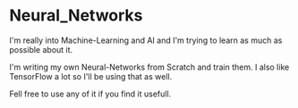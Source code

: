 # Neural_Networks

I'm really into Machine-Learning and AI and I'm trying to learn as much as possible about it.

I'm writing my own Neural-Networks from Scratch and train them.
I also like TensorFlow a lot so I'll be using that as well.

Fell free to use any of it if you find it usefull.
